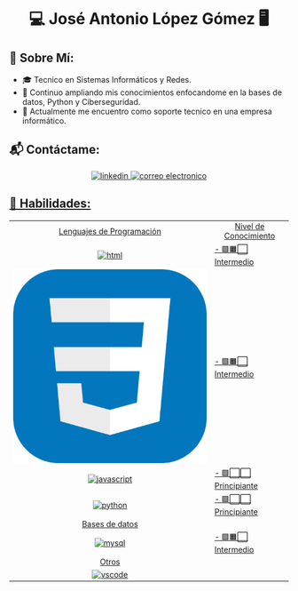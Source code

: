 <h1 align=center> 💻 José Antonio López Gómez 🖥 </h1>

## 👦 Sobre Mí:

- 🎓 Tecnico en Sistemas Informáticos y Redes.
- 🧠 Continuo ampliando mis conocimientos enfocandome en la bases de datos, Python y Ciberseguridad.
- 💼 Actualmente me encuentro como soporte tecnico en una empresa informático.

## 📬 Contáctame: 
<div align="center">
  <a href="https://www.linkedin.com/in/joseantoniolg/">
    <img title="linkedin" src="https://img.shields.io/badge/LinkedIn-0077B5?style=for-the-badge&logo=linkedin&logoColor=white" />
    
  <a href="mailto:joseantoniolg97@gmail.com">
   <img title="correo electronico" src="https://img.shields.io/badge/Gmail-D14836?style=for-the-badge&logo=gmail&logoColor=white" />
</div> 


## 🦾 Habilidades:
<table align="center">
  <tr>
    <td align="center">Lenguajes de Programación</td>
    <td align="center">Nivel de Conocimiento</td>
  </tr>    
  <tr>
    <td align="center"> <img title="html" src="https://img.shields.io/badge/HTML5-E34F26?style=for-the-badge&logo=html5&logoColor=white"></td>
    <td>- 🟩🟧⬜ Intermedio</td>
 </tr>
  <tr>
    <td align="center"><img size ="20px" title="css" src="https://github.com/tandpfun/skill-icons/blob/main/icons/CSS.svg"></td>
    <td>- 🟩🟧⬜ Intermedio</td>
  </tr>
  <tr>
    <td align="center"><img title="javascript" src="https://img.shields.io/badge/JavaScript-323330?style=for-the-badge&logo=javascript&logoColor=F7DF1E"></td>
    <td>- 🟩⬜⬜ Principiante</td>
  </tr>
  <tr>
    <td align="center"><img title="python" src="https://img.shields.io/badge/Python-FFD43B?style=for-the-badge&logo=python&logoColor=blue"</td>
    <td>- 🟩⬜⬜ Principiante</td>
  </tr>
  <tr>
    <td align="center">Bases de datos</td>
    <td></td>
  </tr>
  <tr>
    <td align="center"><img title="mysql" src="https://img.shields.io/badge/MySQL-005C84?style=for-the-badge&logo=mysql&logoColor=white"></td>
    <td>- 🟩🟧⬜ Intermedio</td>
  </tr>
  <tr>
   <td align="center">Otros</td>
   <td></td>
  </tr>
  <tr>
  <td align="center"><img title="vscode" src="https://img.shields.io/badge/Visual_Studio_Code-0078D4?style=for-the-badge&logo=visual%20studio%20code&logoColor=white"></td>
  <td></td>
 </tr>
</table>
